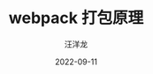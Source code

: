 ---
layout: post
title: "webpack 打包原理"
subtitle: ""
date: 2022-09-11
author: "汪洋龙"
categories: []
image: "img/coffee-bg.jpg"
description: ""
---